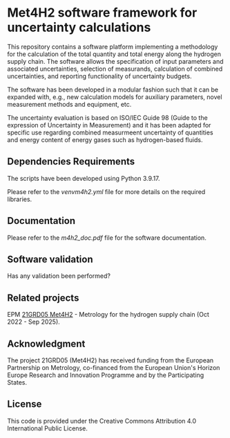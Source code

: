 # Met4H2 software framework for uncertainty calculations
This repository contains a software platform implementing a methodology for the 
calculation of the total quantity and total energy along the hydrogen supply chain. 
The software allows the specification of input parameters and associated uncertainties,
selection of measurands, calculation of combined uncertainties, and reporting 
functionality of uncertainty budgets. 

The software has been developed in a modular fashion such that it can be expanded 
with, e.g., new calculation models for auxiliary parameters, novel measurement methods 
and equipment, etc.

The uncertainty evaluation is based on ISO/IEC Guide 98 (Guide to the expression of Uncertainty 
in Measurement) and it has been adapted for specific use regarding combined measurmeent 
uncertainty of quantities and energy content of energy gases such as hydrogen-based fluids.

## Dependencies Requirements
The scripts have been developed using Python 3.9.17.

Please refer to the *venvm4h2.yml* file for more details on the required libraries.

## Documentation
Please refer to the *m4h2_doc.pdf* file for the software documentation.

## Software validation
Has any validation been performed?

## Related projects
EPM [21GRD05 Met4H2](https://met4h2.eu/) - Metrology for the hydrogen supply chain (Oct 2022 - Sep 2025).

## Acknowledgment
The project 21GRD05 (Met4H2) has received funding from the European Partnership on Metrology, 
co-financed from the European Union's Horizon Europe Research and Innovation Programme and by 
the Participating States.

## License
This code is provided under the Creative Commons Attribution 4.0 International Public License.
